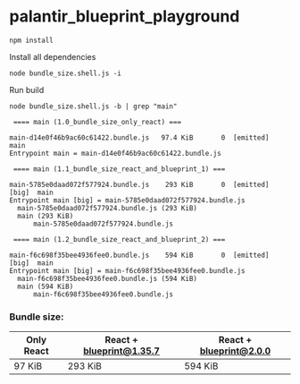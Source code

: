 # palantir_blueprint_playground

```
npm install
```

Install all dependencies

```
node bundle_size.shell.js -i
```

Run build

```
node bundle_size.shell.js -b | grep "main"
```

```
 ==== main (1.0_bundle_size_only_react) ===

main-d14e0f46b9ac60c61422.bundle.js   97.4 KiB       0  [emitted]  main
Entrypoint main = main-d14e0f46b9ac60c61422.bundle.js

 ==== main (1.1_bundle_size_react_and_blueprint_1) ===

main-5785e0daad072f577924.bundle.js    293 KiB       0  [emitted]  [big]  main
Entrypoint main [big] = main-5785e0daad072f577924.bundle.js
  main-5785e0daad072f577924.bundle.js (293 KiB)
  main (293 KiB)
      main-5785e0daad072f577924.bundle.js

 ==== main (1.2_bundle_size_react_and_blueprint_2) ===

main-f6c698f35bee4936fee0.bundle.js    594 KiB       0  [emitted]  [big]  main
Entrypoint main [big] = main-f6c698f35bee4936fee0.bundle.js
  main-f6c698f35bee4936fee0.bundle.js (594 KiB)
  main (594 KiB)
      main-f6c698f35bee4936fee0.bundle.js

```


### Bundle size:

| Only React | React + blueprint@1.35.7 | React + blueprint@2.0.0 |
|------------|---------------------|---------------------|
| 97 KiB     | 293 KiB             | 594 KiB             |
